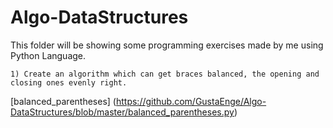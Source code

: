 # Algo-DataStructures
This folder will be showing some programming exercises made by me using Python Language.
```
1) Create an algorithm which can get braces balanced, the opening and closing ones evenly right. 
```
[balanced_parentheses] (https://github.com/GustaEnge/Algo-DataStructures/blob/master/balanced_parentheses.py)
